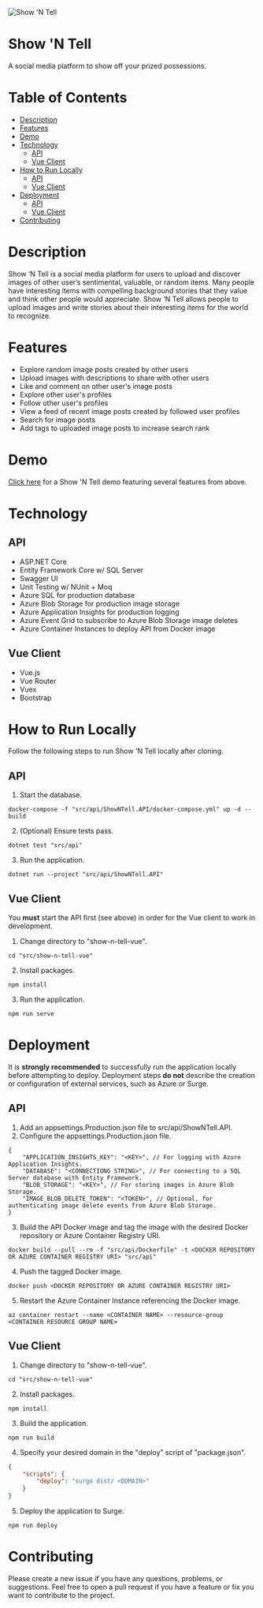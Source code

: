 ![Show 'N Tell](https://github.com/sdodson99/show-n-tell/workflows/Show%20'N%20Tell/badge.svg?branch=master&event=push)
# Show 'N Tell

A social media platform to show off your prized possessions.

# Table of Contents
- [Description](#description)
- [Features](#features)
- [Demo](#demo)
- [Technology](#technology)
  * [API](#api)
  * [Vue Client](#vue-client)
- [How to Run Locally](#how-to-run-locally)
  * [API](#api-1)
  * [Vue Client](#vue-client-1)
- [Deployment](#deployment)
  * [API](#api-2)
  * [Vue Client](#vue-client-2)
- [Contributing](#contributing)

# Description
Show ‘N Tell is a social media platform for users to upload and discover images of other user’s sentimental, valuable, or random items. Many people have interesting items with compelling background stories that they value and think other people would appreciate. Show ‘N Tell allows people to upload images and write stories about their interesting items for the world to recognize.

# Features
* Explore random image posts created by other users
* Upload images with descriptions to share with other users
* Like and comment on other user's image posts
* Explore other user's profiles 
* Follow other user's profiles
* View a feed of recent image posts created by followed user profiles
* Search for image posts
* Add tags to uploaded image posts to increase search rank

# Demo
[Click here](https://youtu.be/FHNkPVIfIvw) for a Show 'N Tell demo featuring several features from above.

# Technology
## API
* ASP.NET Core
* Entity Framework Core w/ SQL Server
* Swagger UI
* Unit Testing w/ NUnit + Moq
* Azure SQL for production database
* Azure Blob Storage for production image storage
* Azure Application Insights for production logging
* Azure Event Grid to subscribe to Azure Blob Storage image deletes
* Azure Container Instances to deploy API from Docker image

## Vue Client
* Vue.js
* Vue Router
* Vuex
* Bootstrap

# How to Run Locally
Follow the following steps to run Show 'N Tell locally after cloning.

## API
1. Start the database.
```
docker-compose -f "src/api/ShowNTell.API/docker-compose.yml" up -d --build
```
2. (Optional) Ensure tests pass.
```
dotnet test "src/api"
```
3. Run the application.
```
dotnet run --project "src/api/ShowNTell.API"
```

## Vue Client
You **must** start the API first (see above) in order for the Vue client to work in development.
1. Change directory to "show-n-tell-vue".
```
cd "src/show-n-tell-vue"
```
2. Install packages.
```
npm install
```
3. Run the application.
```
npm run serve
```

# Deployment
It is **strongly recommended** to successfully run the application locally before attempting to deploy. Deployment steps
**do not** describe the creation or configuration of external services, such as Azure or Surge.

## API
1. Add an appsettings.Production.json file to src/api/ShowNTell.API.
2. Configure the appsettings.Production.json file.
```
{
    "APPLICATION_INSIGHTS_KEY": "<KEY>", // For logging with Azure Application Insights.
    "DATABASE": "<CONNECTIONG STRING>", // For connecting to a SQL Server database with Entity Framework.
    "BLOB_STORAGE": "<KEY>", // For storing images in Azure Blob Storage.
    "IMAGE_BLOB_DELETE_TOKEN": "<TOKEN>", // Optional, for authenticating image delete events from Azure Blob Storage.
}
```
3. Build the API Docker image and tag the image with the desired Docker repository or Azure Container Registry URI.
```
docker build --pull --rm -f "src/api/Dockerfile" -t <DOCKER REPOSITORY OR AZURE CONTAINER REGISTRY URI> "src/api"
```
4. Push the tagged Docker image.
```
docker push <DOCKER REPOSITORY OR AZURE CONTAINER REGISTRY URI>
```
5. Restart the Azure Container Instance referencing the Docker image.
```
az container restart --name <CONTAINER NAME> --resource-group <CONTAINER RESOURCE GROUP NAME>
```

## Vue Client
1. Change directory to "show-n-tell-vue".
```
cd "src/show-n-tell-vue"
```
2. Install packages.
```
npm install
```
3. Build the application.
```
npm run build
```
4. Specify your desired domain in the "deploy" script of "package.json".
```json
{
    "scripts": {
        "deploy": "surge dist/ <DOMAIN>"
    }
}
```
5. Deploy the application to Surge.
```
npm run deploy
```

# Contributing
Please create a new issue if you have any questions, problems, or suggestions. Feel free to open a 
pull request if you have a feature or fix you want to contribute to the project.
